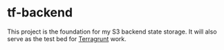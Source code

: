 # tf-backend

This project is the foundation for my S3 backend state storage.
It will also serve as the test bed for [Terragrunt](https://terragrunt.gruntwork.io/) work.
